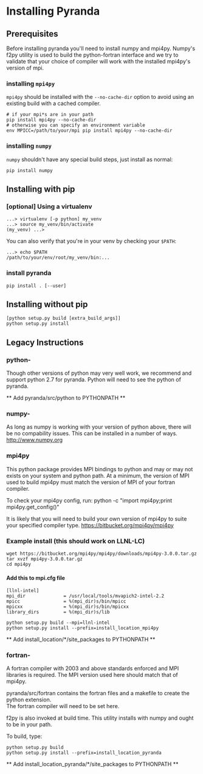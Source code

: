 # Installing Pyranda

## Prerequisites
Before installing pyranda you'll need to install numpy and mpi4py. Numpy's f2py utility
is used to build the python-fortran interface and we try to validate that your choice of
compiler will work with the installed mpi4py's version of mpi.

### installing `mpi4py`
`mpi4py` should be installed with the `--no-cache-dir` option to avoid using an
existing build with a cached compiler.

```
# if your mpi*s are in your path
pip install mpi4py --no-cache-dir
# otherwise you can specify an environment variable
env MPICC=/path/to/your/mpi pip install mpi4py --no-cache-dir
```

### installing `numpy`
`numpy` shouldn't have any special build steps, just install as normal:

```
pip install numpy
```

## Installing with pip

### [optional] Using a virtualenv

```
...> virtualenv [-p python] my_venv
...> source my_venv/bin/activate
(my_venv) ...>
```

You can also verify that you're in your venv by checking your `$PATH`:

```
...> echo $PATH
/path/to/your/env/root/my_venv/bin:...
```

### install pyranda

```
pip install . [--user]
```

## Installing without pip

```
[python setup.py build [extra_build_args]]
python setup.py install
```


## Legacy Instructions


### python-
Though other versions of python may very well work, we recommend and support
python 2.7 for pyranda.  Python will need to see the python of pyranda.

** Add pyranda/src/python to PYTHONPATH **

### numpy-
As long as numpy is working with your version of python above, there will be no
compability issues.  This can be installed in a number of ways. http://www.numpy.org

### mpi4py
This python package provides MPI bindings to python and may or may not exists on your system
and python path.  At a minimum, the version of MPI used to build mpi4py must match the version
of MPI of your fortran compiler.  

To check your mpi4py config, run:
python -c "import mpi4py;print mpi4py.get_config()"

It is likely that you will need to build your own version of mpi4py to suite your specified compiler
type.  https://bitbucket.org/mpi4py/mpi4py

### Example install (this should work on LLNL-LC)
```
wget https://bitbucket.org/mpi4py/mpi4py/downloads/mpi4py-3.0.0.tar.gz
tar xvzf mpi4py-3.0.0.tar.gz
cd mpi4py
```

#### Add this to mpi.cfg file
```
[llnl-intel]
mpi_dir              = /usr/local/tools/mvapich2-intel-2.2
mpicc                = %(mpi_dir)s/bin/mpicc
mpicxx               = %(mpi_dir)s/bin/mpicxx
library_dirs         = %(mpi_dir)s/lib
```

```
python setup.py build --mpi=llnl-intel
python setup.py install --prefix=install_location_mpi4py
```

** Add install_location/*/site_packages to PYTHONPATH **


### fortran-
A fortran compiler with 2003 and above standards enforced and MPI libraries is required.
The MPI version used here should match that of mpi4py.

pyranda/src/fortran contains the fortran files and a makefile to create the python extension.  
The fortran compiler will need to be set here.  

f2py is also invoked at build time.  This utility installs with numpy and ought to be in your path.

To build, type:

```
python setup.py build
python setup.py install --prefix=install_location_pyranda
```

** Add install_location_pyranda/*/site_packages to PYTHONPATH **
